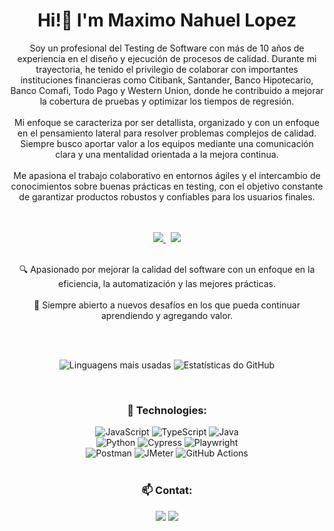 <h1 align="center">Hi!👋 I'm Maximo Nahuel Lopez </h1>

<div align="center">
<p>
Soy un profesional del Testing de Software con más de 10 años de experiencia en el diseño y ejecución de procesos de calidad. Durante mi trayectoria, he tenido el privilegio de colaborar con importantes instituciones financieras como Citibank, Santander, Banco Hipotecario, Banco Comafi, Todo Pago y Western Union, donde he contribuido a mejorar la cobertura de pruebas y optimizar los tiempos de regresión. <br> <br> Mi enfoque se caracteriza por ser detallista, organizado y con un enfoque en el pensamiento lateral para resolver problemas complejos de calidad. Siempre busco aportar valor a los equipos mediante una comunicación clara y una mentalidad orientada a la mejora continua. <br> <br> Me apasiona el trabajo colaborativo en entornos ágiles y el intercambio de conocimientos sobre buenas prácticas en testing, con el objetivo constante de garantizar productos robustos y confiables para los usuarios finales.
</p>
    <br>
    <br>
   <a href="https://github.com/maximolpz/portfolio/blob/main/CV_ES_Maximo_Nahuel_Lopez.pdf">
    <img src="https://img.shields.io/badge/-CV (ES)-red?style=for-the-badge" target="_blank">
  </a>
  &nbsp;
  <a href="https://github.com/maximolpz/portfolio/blob/main/CV_EN_Maximo_Nahuel_Lopez.pdf">
    <img src="https://img.shields.io/badge/-CV (EN)-blue?style=for-the-badge" target="_blank">
  </a>
    <br>
    <br>
    <p>
    🔍 Apasionado por mejorar la calidad del software con un enfoque en la eficiencia, la automatización y las mejores prácticas.
    <br>
    <br>
    🚀 Siempre abierto a nuevos desafíos en los que pueda continuar aprendiendo y agregando valor.
    </p>    
    <br>
    <br>
</div> 

<p align="center">
  <img src="https://github-readme-stats.vercel.app/api/top-langs/?username=maximolpz&layout=compact&langs_count=7&theme=tokyonight" alt="Linguagens mais usadas"/>
  <img src="https://github-readme-stats.vercel.app/api?username=maximolpz&show_icons=true&theme=tokyonight&count_private=true" alt="Estatísticas do GitHub"/>
</p>

<br>

<div align="center">

### 🚀 Technologies:
![JavaScript](https://img.shields.io/badge/-JavaScript-F7DF1E?style=for-the-badge&logo=javascript&logoColor=000)
![TypeScript](https://img.shields.io/badge/-TypeScript-007ACC?style=for-the-badge&logo=typescript&logoColor=fff)
![Java](https://img.shields.io/badge/-Java-ED8B00?style=for-the-badge&logo=openjdk&logoColor=fff)
<br>
![Python](https://img.shields.io/badge/-Python-3776AB?style=for-the-badge&logo=python&logoColor=fff)
![Cypress](https://img.shields.io/badge/-Cypress-17202C?style=for-the-badge&logo=cypress&logoColor=fff)
![Playwright](https://img.shields.io/badge/-Playwright-45ba63?style=for-the-badge&logo=playwright&logoColor=fff)
<br>
![Postman](https://img.shields.io/badge/-Postman-FF6C37?style=for-the-badge&logo=postman&logoColor=fff)
![JMeter](https://img.shields.io/badge/-JMeter-D22128?style=for-the-badge&logo=apachejmeter&logoColor=fff)
![GitHub Actions](https://img.shields.io/badge/-GitHub%20Actions-2088FF?style=for-the-badge&logo=github-actions&logoColor=white)
<br>
<br>
<h3 align="center">📫 Contat:</h3>
    <p align="center">
      <a href="https://mail.google.com/mail/?view=cm&fs=1&to=maximo.lpz88@icloud.com"><img src="https://img.shields.io/badge/-Email-D14836?style=for-the-badge"></a>
      <a href="https://linkedin.com/in/maximonahuellopez" target="_blank"><img src="https://img.shields.io/badge/-LinkedIn-%230077B5?style=for-the-badge&logo=linkedin&logoColor=white"></a>
    </p>
</div> 



